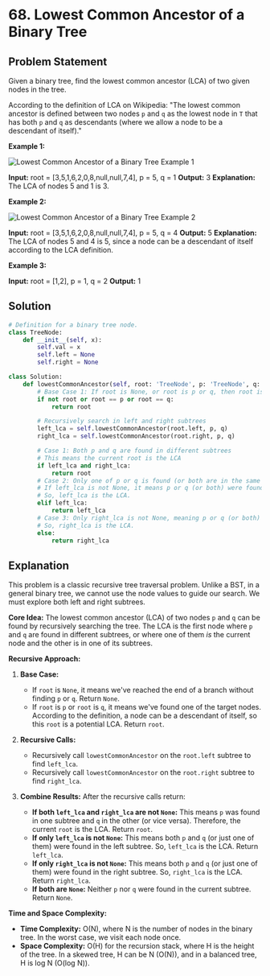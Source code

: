 
# 68. Lowest Common Ancestor of a Binary Tree

## Problem Statement

Given a binary tree, find the lowest common ancestor (LCA) of two given nodes in the tree.

According to the definition of LCA on Wikipedia: "The lowest common ancestor is defined between two nodes `p` and `q` as the lowest node in `T` that has both `p` and `q` as descendants (where we allow a node to be a descendant of itself)."

**Example 1:**

![Lowest Common Ancestor of a Binary Tree Example 1](https://assets.leetcode.com/uploads/2018/12/14/binarytree_lca_example1.png)

**Input:** root = [3,5,1,6,2,0,8,null,null,7,4], p = 5, q = 1
**Output:** 3
**Explanation:** The LCA of nodes 5 and 1 is 3.

**Example 2:**

![Lowest Common Ancestor of a Binary Tree Example 2](https://assets.leetcode.com/uploads/2018/12/14/binarytree_lca_example2.png)

**Input:** root = [3,5,1,6,2,0,8,null,null,7,4], p = 5, q = 4
**Output:** 5
**Explanation:** The LCA of nodes 5 and 4 is 5, since a node can be a descendant of itself according to the LCA definition.

**Example 3:**

**Input:** root = [1,2], p = 1, q = 2
**Output:** 1

## Solution

```python
# Definition for a binary tree node.
class TreeNode:
    def __init__(self, x):
        self.val = x
        self.left = None
        self.right = None

class Solution:
    def lowestCommonAncestor(self, root: 'TreeNode', p: 'TreeNode', q: 'TreeNode') -> 'TreeNode':
        # Base Case 1: If root is None, or root is p or q, then root is the LCA
        if not root or root == p or root == q:
            return root

        # Recursively search in left and right subtrees
        left_lca = self.lowestCommonAncestor(root.left, p, q)
        right_lca = self.lowestCommonAncestor(root.right, p, q)

        # Case 1: Both p and q are found in different subtrees
        # This means the current root is the LCA
        if left_lca and right_lca:
            return root
        # Case 2: Only one of p or q is found (or both are in the same subtree)
        # If left_lca is not None, it means p or q (or both) were found in the left subtree.
        # So, left_lca is the LCA.
        elif left_lca:
            return left_lca
        # Case 3: Only right_lca is not None, meaning p or q (or both) were found in the right subtree.
        # So, right_lca is the LCA.
        else:
            return right_lca
```

## Explanation

This problem is a classic recursive tree traversal problem. Unlike a BST, in a general binary tree, we cannot use the node values to guide our search. We must explore both left and right subtrees.

**Core Idea:** The lowest common ancestor (LCA) of two nodes `p` and `q` can be found by recursively searching the tree. The LCA is the first node where `p` and `q` are found in different subtrees, or where one of them *is* the current node and the other is in one of its subtrees.

**Recursive Approach:**

1.  **Base Case:**
    -   If `root` is `None`, it means we've reached the end of a branch without finding `p` or `q`. Return `None`.
    -   If `root` is `p` or `root` is `q`, it means we've found one of the target nodes. According to the definition, a node can be a descendant of itself, so this `root` is a potential LCA. Return `root`.

2.  **Recursive Calls:**
    -   Recursively call `lowestCommonAncestor` on the `root.left` subtree to find `left_lca`.
    -   Recursively call `lowestCommonAncestor` on the `root.right` subtree to find `right_lca`.

3.  **Combine Results:** After the recursive calls return:
    -   **If both `left_lca` and `right_lca` are not `None`:** This means `p` was found in one subtree and `q` in the other (or vice versa). Therefore, the current `root` is the LCA. Return `root`.
    -   **If only `left_lca` is not `None`:** This means both `p` and `q` (or just one of them) were found in the left subtree. So, `left_lca` is the LCA. Return `left_lca`.
    -   **If only `right_lca` is not `None`:** This means both `p` and `q` (or just one of them) were found in the right subtree. So, `right_lca` is the LCA. Return `right_lca`.
    -   **If both are `None`:** Neither `p` nor `q` were found in the current subtree. Return `None`.

**Time and Space Complexity:**

-   **Time Complexity:** O(N), where N is the number of nodes in the binary tree. In the worst case, we visit each node once.
-   **Space Complexity:** O(H) for the recursion stack, where H is the height of the tree. In a skewed tree, H can be N (O(N)), and in a balanced tree, H is log N (O(log N)).
